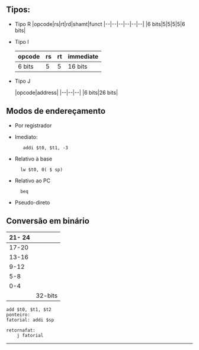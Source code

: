 
## Tipos:

* Tipo R
	|opcode|rs|rt|rd|shamt|funct
	|--|--|--|--|--|--|
	|6 bits|5|5|5|5|6 bits|
* Tipo I 

	|opcode|rs	|rt	|immediate
	|--|--|--|--|
	|6 bits| 5|5|16 bits
* Tipo J

	|opcode|address|
	|--|--|--|
	|6 bits|26 bits|

## Modos de endereçamento

* Por registrador 

* Imediato:

		 addi $t0, $t1, -3
* Relativo à base

		lw $t0, 0( $ sp)
* Relativo ao PC

		beq
* Pseudo-direto

## Conversão em binário
|21- 24  |  |
|--|--|
|17-20  |  |
|13-16 | |
|9-12 | |
|5-8 | |
|0-4||
||32-bits|

	add $t0, $t1, $t2
	ponteiro:
	fatorial: addi $sp
	
	retornafat:
		j fatorial
---


<!--stackedit_data:
eyJoaXN0b3J5IjpbNzE2NTQ5Nzk4LDEyODQ3MTcyOThdfQ==
-->
